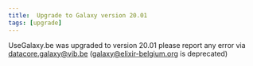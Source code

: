 ```yaml
---
title:  Upgrade to Galaxy version 20.01
tags: [upgrade]
---
```


UseGalaxy.be was upgraded to version 20.01 please report any error via datacore.galaxy@vib.be (galaxy@elixir-belgium.org is deprecated)

